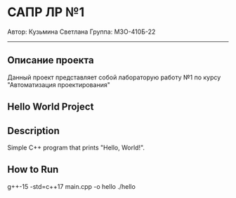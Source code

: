 # САПР ЛР №1

Автор: Кузьмина Светлана
Группа: М3О-410Б-22

-----

## Описание проекта

Данный проект представляет собой лабораторую работу №1 по курсу "Автоматизация проектирования"

## Hello World Project

## Description
Simple C++ program that prints "Hello, World!".

## How to Run
g++-15 -std=c++17 main.cpp -o hello
./hello
